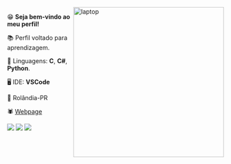 <img src="https://github.com/clopso/clopso/blob/main/laptop.svg" min-width="350px" max-width="350px" width="350px" align="right" alt="laptop">

<p align="left">😁 <strong>Seja bem-vindo ao meu perfil!</strong></p>
<p align="left">📚 Perfil voltado para aprendizagem.</p>
<p align="left">🔌 Linguagens: 
  <strong>C</strong>,
  <strong>C#</strong>,
  <strong>Python</strong>.
</p>
<p align="left">🖥️ IDE: <strong>VSCode</strong> </p>
<p align="left">📌 Rolândia-PR</p>
<p align="left">🕷️ <a href="https://clopso.github.io/">Webpage</a></p>

<p align="left"> 
  <a href="https://www.last.fm/user/clopvp" target="_blank"><img src="https://img.shields.io/badge/last.fm-b1bd00?style=for-the-badge&logo=last.fm&logoColor=black" target="_blank"></a>
  <a href="https://open.spotify.com/playlist/3KskDxfDmKfMJ8zcdGp2qg" target="_blank"><img src="https://img.shields.io/badge/Spotify-7b8c00?&style=for-the-badge&logo=spotify&logoColor=black" target="_blank"></a>
  <a href="https://twitter.com/clopso" target="_blank"><img src="https://img.shields.io/badge/Twitter-4c5e00?style=for-the-badge&logo=twitter&logoColor=black" target="_blank"></a>
  
</p>

